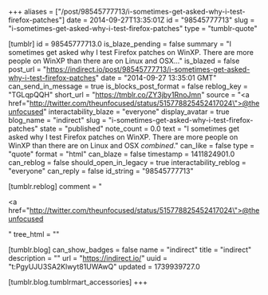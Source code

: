 +++
aliases = ["/post/98545777713/i-sometimes-get-asked-why-i-test-firefox-patches"]
date = 2014-09-27T13:35:01Z
id = "98545777713"
slug = "i-sometimes-get-asked-why-i-test-firefox-patches"
type = "tumblr-quote"

[tumblr]
id = 98545777713.0
is_blaze_pending = false
summary = "I sometimes get asked why I test Firefox patches on WinXP. There are more people on WinXP than there are on Linux and OSX..."
is_blazed = false
post_url = "https://indirect.io/post/98545777713/i-sometimes-get-asked-why-i-test-firefox-patches"
date = "2014-09-27 13:35:01 GMT"
can_send_in_message = true
is_blocks_post_format = false
reblog_key = "TGLqpQQH"
short_url = "https://tmblr.co/ZY3jby1RnoJmn"
source = "<a href=\"http://twitter.com/theunfocused/status/515778825452417024\">@theunfocused</a>"
interactability_blaze = "everyone"
display_avatar = true
blog_name = "indirect"
slug = "i-sometimes-get-asked-why-i-test-firefox-patches"
state = "published"
note_count = 0.0
text = "I sometimes get asked why I test Firefox patches on WinXP. There are more people on WinXP than there are on Linux and OSX *combined*."
can_like = false
type = "quote"
format = "html"
can_blaze = false
timestamp = 1411824901.0
can_reblog = false
should_open_in_legacy = true
interactability_reblog = "everyone"
can_reply = false
id_string = "98545777713"

[tumblr.reblog]
comment = "<p><a href=\"http://twitter.com/theunfocused/status/515778825452417024\">@theunfocused</a></p>"
tree_html = ""

[tumblr.blog]
can_show_badges = false
name = "indirect"
title = "indirect"
description = ""
url = "https://indirect.io/"
uuid = "t:PgyUJU3SA2Klwyt81UWAwQ"
updated = 1739939727.0

[tumblr.blog.tumblrmart_accessories]
+++
